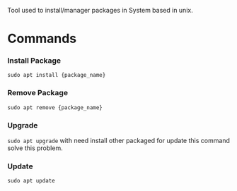 Tool used to install/manager packages in System based in unix.
# Commands
### Install Package
`sudo apt install {package_name}`
### Remove Package
`sudo apt remove {package_name}`
### Upgrade
`sudo apt upgrade`
with need install other packaged for update this command solve this problem.
### Update
`sudo apt update`
